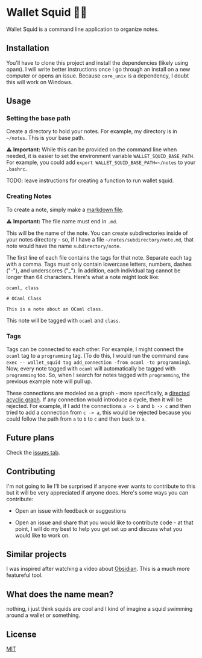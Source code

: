 # Wallet Squid 💼🦑

Wallet Squid is a command line application to organize notes.

## Installation

You'll have to clone this project and install the dependencies (likely using opam). I
will write better instructions once I go through an install on a new computer or opens
an issue.  Because `core_unix` is a dependency, I doubt this will work on Windows.

## Usage

### Setting the base path

Create a directory to hold your notes.  For example, my directory is in `~/notes`.  This
is your base path.

⚠️ **Important:** While this can be provided on the command line when
needed, it is easier to set the environment variable `WALLET_SQUID_BASE_PATH`. For
example, you could add `export WALLET_SQUID_BASE_PATH=~/notes` to your `.bashrc`.

TODO: leave instructions for creating a function to run wallet squid.

### Creating Notes

To create a note, simply make a [markdown file](https://www.markdownguide.org/).

⚠️ **Important:** The file name must end in `.md`.

This will be the name of the note. You
can create subdirectories inside of your notes directory - so, if I have a file
`~/notes/subdirectory/note.md`, that note would have the name `subdirectory/note`.

The first line of each file contains the tags for that note.  Separate each tag with a
comma.  Tags must only contain lowercase letters, numbers, dashes ("-"), and underscores
("_").  In addition, each individual tag cannot be longer than 64 characters. Here's
what a note might look like:

```
ocaml, class

# OCaml Class

This is a note about an OCaml class.
```

This note will be tagged with `ocaml` and `class`.

### Tags

Tags can be connected to each other.  For example, I might connect the `ocaml` tag to a
`programming` tag.  (To do this, I would run the command `dune exec -- wallet_squid tag
add_connection -from ocaml -to programming`).  Now, every note tagged with `ocaml` will
automatically be tagged with `programming` too. So, when I search for notes tagged with
`programming`, the previous example note will pull up.

These connections are modeled as a graph - more specifically, a [directed acyclic
graph](https://www.ibm.com/think/topics/directed-acyclic-graph).  If any connection
would introduce a cycle, then it will be rejected.  For example, if I add the
connections `a -> b` and `b -> c` and then tried to add a connection from `c -> a`, this
would be rejected because you could follow the path from `a` to `b` to `c` and then back
to `a`.

## Future plans

Check the [issues tab](https://github.com/LeedsJohn/wallet-squid/issues).

## Contributing

I'm not going to lie I'll be surprised if anyone ever wants to contribute to this but it
will be very appreciated if anyone does.  Here's some ways you can contribute:

* Open an issue with feedback or suggestions

* Open an issue and share that you would like to contribute code - at that point, I will
  do my best to help you get set up and discuss what you would like to work on.

## Similar projects

I was inspired after watching a video about [Obsidian](https://obsidian.md/).  This is a
much more featureful tool.

## What does the name mean?

nothing, i just think squids are cool and I kind of imagine a squid swimming around a
wallet or something.

## License

[MIT](https://github.com/LeedsJohn/wallet-squid/blob/main/LICENSE)

